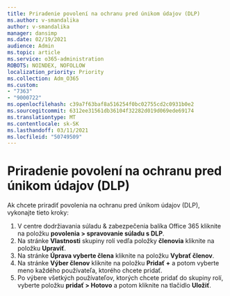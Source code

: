 ```yaml
---
title: Priradenie povolení na ochranu pred únikom údajov (DLP)
ms.author: v-smandalika
author: v-smandalika
manager: dansimp
ms.date: 02/19/2021
audience: Admin
ms.topic: article
ms.service: o365-administration
ROBOTS: NOINDEX, NOFOLLOW
localization_priority: Priority
ms.collection: Adm_O365
ms.custom:
- "7363"
- "9000722"
ms.openlocfilehash: c39a7f63baf8a516254f0bc02755cd2c0931b0e2
ms.sourcegitcommit: 6312ee31561db36104f32282d019d069ede69174
ms.translationtype: MT
ms.contentlocale: sk-SK
ms.lasthandoff: 03/11/2021
ms.locfileid: "50749509"
---
```

# <a name="assign-data-loss-prevention-dlp-permissions"></a>Priradenie povolení na ochranu pred únikom údajov (DLP)

Ak chcete priradiť povolenia na ochranu pred únikom údajov (DLP), vykonajte tieto kroky:

1. V centre dodržiavania súladu & zabezpečenia balíka Office 365 kliknite na položku **povolenia > spravovanie súladu s DLP**.
2. Na stránke **Vlastnosti** skupiny rolí vedľa položky **členovia** kliknite na položku **Upraviť**.
3. Na stránke **Úprava vyberte člena** kliknite na položku **Vybrať členov**.
4. Na stránke **Výber členov** kliknite na položku **Pridať +** a potom vyberte meno každého používateľa, ktorého chcete pridať.
5. Po výbere všetkých používateľov, ktorých chcete pridať do skupiny rolí, vyberte položku **pridať > Hotovo** a potom kliknite na tlačidlo **Uložiť**.
